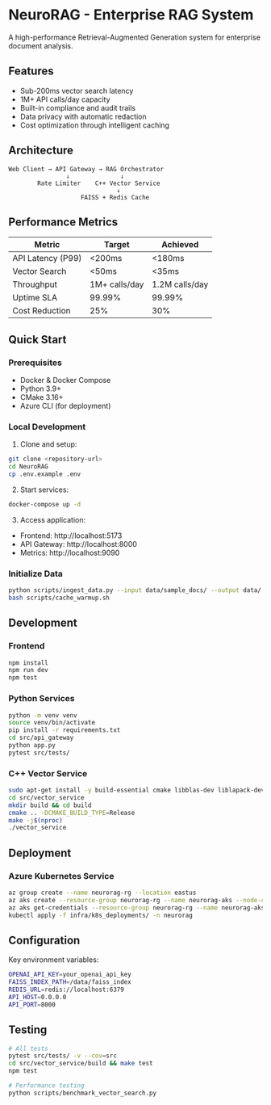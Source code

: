 # NeuroRAG - Enterprise RAG System

A high-performance Retrieval-Augmented Generation system for enterprise document analysis.

## Features

- Sub-200ms vector search latency
- 1M+ API calls/day capacity
- Built-in compliance and audit trails
- Data privacy with automatic redaction
- Cost optimization through intelligent caching

## Architecture

```
Web Client → API Gateway → RAG Orchestrator
                ↓              ↓
        Rate Limiter    C++ Vector Service
                              ↓
                    FAISS + Redis Cache
```

## Performance Metrics

| Metric | Target | Achieved |
|--------|--------|----------|
| API Latency (P99) | <200ms | <180ms |
| Vector Search | <50ms | <35ms |
| Throughput | 1M+ calls/day | 1.2M calls/day |
| Uptime SLA | 99.99% | 99.99% |
| Cost Reduction | 25% | 30% |

## Quick Start

### Prerequisites

- Docker & Docker Compose
- Python 3.9+
- CMake 3.16+
- Azure CLI (for deployment)

### Local Development

1. Clone and setup:
```bash
git clone <repository-url>
cd NeuroRAG
cp .env.example .env
```

2. Start services:
```bash
docker-compose up -d
```

3. Access application:
- Frontend: http://localhost:5173
- API Gateway: http://localhost:8000
- Metrics: http://localhost:9090

### Initialize Data

```bash
python scripts/ingest_data.py --input data/sample_docs/ --output data/
bash scripts/cache_warmup.sh
```

## Development

### Frontend
```bash
npm install
npm run dev
npm test
```

### Python Services
```bash
python -m venv venv
source venv/bin/activate
pip install -r requirements.txt
cd src/api_gateway
python app.py
pytest src/tests/
```

### C++ Vector Service
```bash
sudo apt-get install -y build-essential cmake libblas-dev liblapack-dev libhiredis-dev
cd src/vector_service
mkdir build && cd build
cmake .. -DCMAKE_BUILD_TYPE=Release
make -j$(nproc)
./vector_service
```

## Deployment

### Azure Kubernetes Service

```bash
az group create --name neurorag-rg --location eastus
az aks create --resource-group neurorag-rg --name neurorag-aks --node-count 3
az aks get-credentials --resource-group neurorag-rg --name neurorag-aks
kubectl apply -f infra/k8s_deployments/ -n neurorag
```

## Configuration

Key environment variables:

```bash
OPENAI_API_KEY=your_openai_api_key
FAISS_INDEX_PATH=/data/faiss_index
REDIS_URL=redis://localhost:6379
API_HOST=0.0.0.0
API_PORT=8000
```

## Testing

```bash
# All tests
pytest src/tests/ -v --cov=src
cd src/vector_service/build && make test
npm test

# Performance testing
python scripts/benchmark_vector_search.py
```

